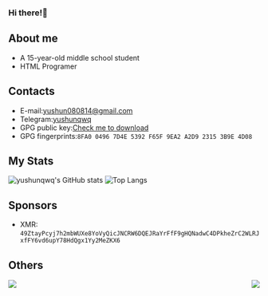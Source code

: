 <html>
 <body>
  
 </body>
</html>

### Hi there!👋
## About me
- A 15-year-old middle school student
- HTML Programer
## Contacts
- E-mail:yushun080814@gmail.com
- Telegram:[yushunqwq](https://t.me/yushunqwq)
- GPG public key:[Check me to download](https://keys.openpgp.org/vks/v1/by-fingerprint/8FA004967D4E5392F65F9EA2A2D923153B9E4D08)
- GPG fingerprints:`8FA0 0496 7D4E 5392 F65F 9EA2 A2D9 2315 3B9E 4D08`
## My Stats
![yushunqwq's GitHub stats](https://github-readme-stats-git-masterrstaa-rickstaa.vercel.app/api?username=yushunqwq&show_icons=true)
![Top Langs](https://github-readme-stats-git-masterrstaa-rickstaa.vercel.app/api/top-langs/?username=yushunqwq)
## Sponsors
* XMR: `49ZtayPcyj7h2mbWUXe8YoVyQicJNCRW6DQEJRaYrFfF9gHQNadwC4DPkheZrC2WLRJxfFY6vd6upY78HdQgx1Yy2MeZKX6`
## Others
<!-- 
[FN](https://count.getloli.com/get/@yushunqwq?theme=rule34)
-->
<p>
<img src="https://count.getloli.com/get/@yushunqwq?theme=rule34" align="left">
<img src="https://weather-icon.journeyad.repl.co/@hangzhou?v=1" align="right">
</p>
